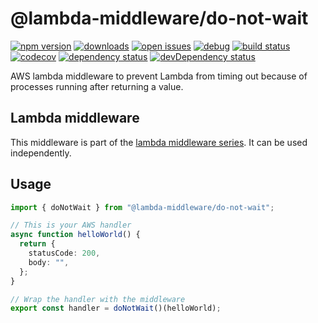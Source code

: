 # @lambda-middleware/do-not-wait

[![npm version](https://badge.fury.io/js/%40lambda-middleware%2Fdo-not-wait.svg)](https://npmjs.org/package/@lambda-middleware/do-not-wait)
[![downloads](https://img.shields.io/npm/dw/%40lambda-middleware%2Fdo-not-wait.svg)](https://npmjs.org/package/@lambda-middleware/do-not-wait)
[![open issues](https://img.shields.io/github/issues-raw/dbartholomae/lambda-middleware.svg)](https://github.com/dbartholomae/lambda-middleware/issues)
[![debug](https://img.shields.io/badge/debug-blue.svg)](https://github.com/visionmedia/debug#readme)
[![build status](https://github.com/dbartholomae/lambda-middleware/workflows/.github/workflows/build.yml/badge.svg?branch=master)](https://github.com/dbartholomae/lambda-middleware/actions?query=workflow%3A.github%2Fworkflows%2Fbuild.yml)
[![codecov](https://codecov.io/gh/dbartholomae/lambda-middleware/branch/master/graph/badge.svg)](https://codecov.io/gh/dbartholomae/lambda-middleware)
[![dependency status](https://david-dm.org/dbartholomae/lambda-middleware.svg?theme=shields.io)](https://david-dm.org/dbartholomae/lambda-middleware)
[![devDependency status](https://david-dm.org/dbartholomae/lambda-middleware/dev-status.svg)](https://david-dm.org/dbartholomae/lambda-middleware?type=dev)

AWS lambda middleware to prevent Lambda from timing out because of processes running after returning a value.

## Lambda middleware

This middleware is part of the [lambda middleware series](https://dbartholomae.github.io/lambda-middleware/). It can be used independently.

## Usage

```typescript
import { doNotWait } from "@lambda-middleware/do-not-wait";

// This is your AWS handler
async function helloWorld() {
  return {
    statusCode: 200,
    body: "",
  };
}

// Wrap the handler with the middleware
export const handler = doNotWait()(helloWorld);
```
